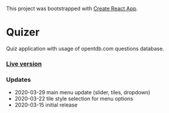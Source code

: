 This project was bootstrapped with [Create React App](https://github.com/facebook/create-react-app).

# Quizer
Quiz application with usage of opentdb.com questions database.

### [Live version](https://jacu.github.io/quizer/)

### Updates

- 2020-03-29 main menu update (slider, tiles, dropdown)
- 2020-03-22 tile style selection for menu options
- 2020-03-15 initial release 
